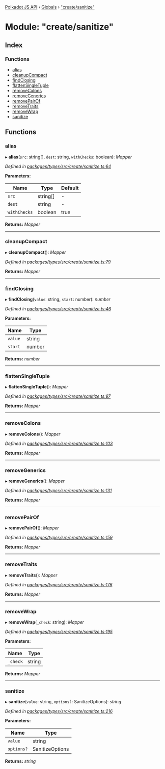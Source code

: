 [Polkadot JS API](../README.md) › [Globals](../globals.md) › ["create/sanitize"](_create_sanitize_.md)

# Module: "create/sanitize"

## Index

### Functions

* [alias](_create_sanitize_.md#alias)
* [cleanupCompact](_create_sanitize_.md#cleanupcompact)
* [findClosing](_create_sanitize_.md#findclosing)
* [flattenSingleTuple](_create_sanitize_.md#flattensingletuple)
* [removeColons](_create_sanitize_.md#removecolons)
* [removeGenerics](_create_sanitize_.md#removegenerics)
* [removePairOf](_create_sanitize_.md#removepairof)
* [removeTraits](_create_sanitize_.md#removetraits)
* [removeWrap](_create_sanitize_.md#removewrap)
* [sanitize](_create_sanitize_.md#sanitize)

## Functions

###  alias

▸ **alias**(`src`: string[], `dest`: string, `withChecks`: boolean): *Mapper*

*Defined in [packages/types/src/create/sanitize.ts:64](https://github.com/polkadot-js/api/blob/e392dd745e/packages/types/src/create/sanitize.ts#L64)*

**Parameters:**

Name | Type | Default |
------ | ------ | ------ |
`src` | string[] | - |
`dest` | string | - |
`withChecks` | boolean | true |

**Returns:** *Mapper*

___

###  cleanupCompact

▸ **cleanupCompact**(): *Mapper*

*Defined in [packages/types/src/create/sanitize.ts:79](https://github.com/polkadot-js/api/blob/e392dd745e/packages/types/src/create/sanitize.ts#L79)*

**Returns:** *Mapper*

___

###  findClosing

▸ **findClosing**(`value`: string, `start`: number): *number*

*Defined in [packages/types/src/create/sanitize.ts:46](https://github.com/polkadot-js/api/blob/e392dd745e/packages/types/src/create/sanitize.ts#L46)*

**Parameters:**

Name | Type |
------ | ------ |
`value` | string |
`start` | number |

**Returns:** *number*

___

###  flattenSingleTuple

▸ **flattenSingleTuple**(): *Mapper*

*Defined in [packages/types/src/create/sanitize.ts:97](https://github.com/polkadot-js/api/blob/e392dd745e/packages/types/src/create/sanitize.ts#L97)*

**Returns:** *Mapper*

___

###  removeColons

▸ **removeColons**(): *Mapper*

*Defined in [packages/types/src/create/sanitize.ts:103](https://github.com/polkadot-js/api/blob/e392dd745e/packages/types/src/create/sanitize.ts#L103)*

**Returns:** *Mapper*

___

###  removeGenerics

▸ **removeGenerics**(): *Mapper*

*Defined in [packages/types/src/create/sanitize.ts:131](https://github.com/polkadot-js/api/blob/e392dd745e/packages/types/src/create/sanitize.ts#L131)*

**Returns:** *Mapper*

___

###  removePairOf

▸ **removePairOf**(): *Mapper*

*Defined in [packages/types/src/create/sanitize.ts:159](https://github.com/polkadot-js/api/blob/e392dd745e/packages/types/src/create/sanitize.ts#L159)*

**Returns:** *Mapper*

___

###  removeTraits

▸ **removeTraits**(): *Mapper*

*Defined in [packages/types/src/create/sanitize.ts:176](https://github.com/polkadot-js/api/blob/e392dd745e/packages/types/src/create/sanitize.ts#L176)*

**Returns:** *Mapper*

___

###  removeWrap

▸ **removeWrap**(`_check`: string): *Mapper*

*Defined in [packages/types/src/create/sanitize.ts:195](https://github.com/polkadot-js/api/blob/e392dd745e/packages/types/src/create/sanitize.ts#L195)*

**Parameters:**

Name | Type |
------ | ------ |
`_check` | string |

**Returns:** *Mapper*

___

###  sanitize

▸ **sanitize**(`value`: string, `options?`: SanitizeOptions): *string*

*Defined in [packages/types/src/create/sanitize.ts:216](https://github.com/polkadot-js/api/blob/e392dd745e/packages/types/src/create/sanitize.ts#L216)*

**Parameters:**

Name | Type |
------ | ------ |
`value` | string |
`options?` | SanitizeOptions |

**Returns:** *string*
